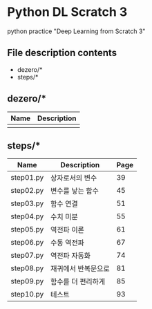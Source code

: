 # Python DL Scratch 3

python practice "Deep Learning from Scratch 3"

## File description contents
- dezero/*
- steps/*

## dezero/*
| Name | Description |
| --- | --- |
|  |  |


## steps/*
| Name | Description | Page |
| --- | --- | --- |
| step01.py | 상자로서의 변수 | 39 |
| step02.py | 변수를 낳는 함수 | 45 |
| step03.py | 함수 연결 | 51 |
| step04.py | 수치 미분 | 55 |
| step05.py | 역전파 이론 | 61 |
| step06.py | 수동 역전파 | 67 |
| step07.py | 역전파 자동화 | 74 |
| step08.py | 재귀에서 반복문으로 | 81 |
| step09.py | 함수를 더 편리하게 | 85 |
| step10.py | 테스트 | 93 |